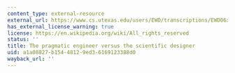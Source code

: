 ```yaml
---
content_type: external-resource
external_url: https://www.cs.utexas.edu/users/EWD/transcriptions/EWD06xx/EWD690.html
has_external_license_warning: true
license: https://en.wikipedia.org/wiki/All_rights_reserved
status: ''
title: The pragmatic engineer versus the scientific designer
uid: a1a08827-b154-4812-9ed3-6169123388d0
wayback_url: ''
---
```

